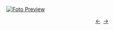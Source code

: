 [![Foto Preview](preview/n558.avif)](https://20essentials.github.io/project-000-558)

<div align="center" style="display: flex; justify-content: center;">
  <a  href="https://github.com/20essentials/project-000-557" target="_blank">&#8592;</a>
  &nbsp;&nbsp;
  <a  href="https://github.com/20essentials/project-000-559" target="_blank">&#8594;</a>
</div>
